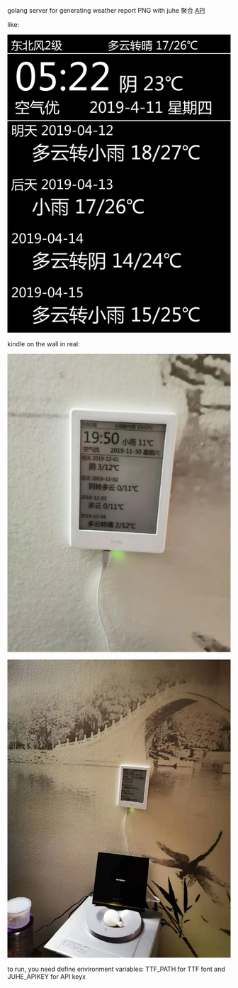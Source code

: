 golang server for generating weather report PNG with juhe 聚合 [API](https://www.juhe.cn/box/index/id/73)

like:

![img](/resources/example.png)

kindle on the wall in real:

![img](/微信图片_20191130195951.jpg)

![img](微信图片_20191130200006.jpg)

to run, you need define environment variables: TTF_PATH for TTF font and JUHE_APIKEY for API keyx
